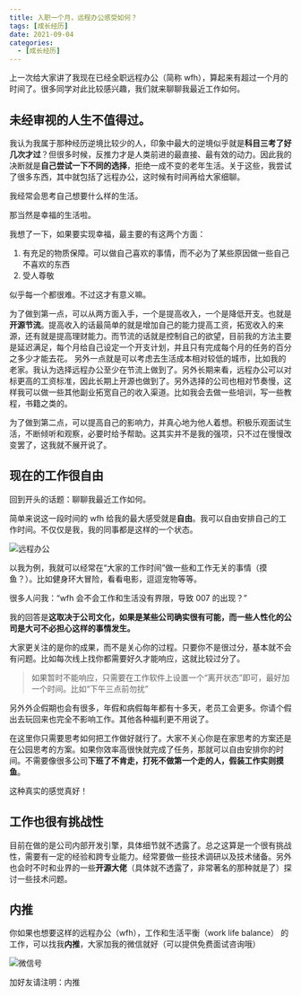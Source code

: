 ```yaml
---
title: 入职一个月，远程办公感受如何？
tags: [成长经历]
date: 2021-09-04
categories:
  - [成长经历]
---
```


上一次给大家讲了我现在已经全职远程办公（简称 wfh），算起来有超过一个月的时间了。很多同学对此比较感兴趣，我们就来聊聊我最近工作如何。

<!-- more -->

## 未经审视的人生不值得过。

我认为我属于那种经历逆境比较少的人，印象中最大的逆境似乎就是**科目三考了好几次才过**？但很多时候，反推力才是人类前进的最直接、最有效的动力。因此我的决断就是**自己尝试一下不同的选择**，拒绝一成不变的老年生活。关于这些，我尝试了很多东西，其中就包括了远程办公，这时候有时间再给大家细聊。

我经常会思考自己想要什么样的生活。

那当然是幸福的生活啦。

我想了一下，如果要实现幸福，最主要的有这两个方面：

1. 有充足的物质保障。可以做自己喜欢的事情，而不必为了某些原因做一些自己不喜欢的东西
2. 受人尊敬

似乎每一个都很难。不过这才有意义嘛。

为了做到第一点，可以从两方面入手，一个是提高收入，一个是降低开支。也就是**开源节流**。提高收入的话最简单的就是增加自己的能力提高工资，拓宽收入的来源，还有就是提高理财能力。而节流的话就是控制自己的欲望，目前我的方法主要是延迟满足，每个月给自己设定一个开支计划，并且只有完成每个月的任务的百分之多少才能去花。 另外一点就是可以考虑去生活成本相对较低的城市，比如我的老家。我认为选择远程办公至少在节流上做到了。另外长期来看，远程办公可以对标更高的工资标准，因此长期上开源也做到了。另外选择的公司也相对节奏慢，这样我可以做一些其他副业拓宽自己的收入渠道。比如我会去做一些培训，写一些教程，书籍之类的。

为了做到第二点，可以提高自己的影响力，并真心地为他人着想。积极乐观面试生活，不断倾听和观察，必要时给予帮助。这其实并不是我的强项，只不过在慢慢改变罢了，这我就不展开说了。

## 现在的工作很自由

回到开头的话题：聊聊我最近工作如何。

简单来说这一段时间的 wfh 给我的最大感受就是**自由**。我可以自由安排自己的工作时间。不仅仅是我，我的同事都是这样的一个状态。

![远程办公](http://ww1.sinaimg.cn/large/e9f490c8ly1gu4njns4d5j21hc0u0qbi.jpg)

以我为例，我就可以经常在“大家的工作时间”做一些和工作无关的事情（摸鱼？）。比如健身环大冒险，看看电影，逗逗宠物等等。

很多人问我：“wfh 会不会工作和生活没有界限，导致 007 的出现？”

我的回答是**这取决于公司文化，如果是某些公司确实很有可能，而一些人性化的公司是大可不必担心这样的事情发生。**

大家更关注的是你的成果，而不是关心你的过程。只要你不是很过分，基本就不会有问题。比如每次线上找你都需要好久才能响应，这就比较过分了。

> 如果暂时不能响应，只需要在工作软件上设置一个“离开状态”即可，最好加一个时间。比如“下午三点前勿扰”

另外外企假期也会有很多，年假和病假每年都有十多天，老员工会更多。你请个假出去玩回来也完全不影响工作。其他各种福利更不用说了。

在这里你只需要思考如何把工作做好就行了。大家不关心你是在家思考的方案还是在公园思考的方案。如果你效率高很快就完成了任务，那就可以自由安排你的时间。不需要像很多公司**下班了不肯走，打死不做第一个走的人，假装工作实则摸鱼**。

这种真实的感觉真好！

## 工作也很有挑战性

目前在做的是公司内部开发引擎，具体细节就不透露了。总之这算是一个很有挑战性，需要有一定的经验和跨专业能力。经常要做一些技术调研以及技术储备。另外也会时不时和业界的一些**开源大佬**（具体就不透露了，非常著名的那种就是了）探讨一些技术问题。

## 内推

你如果也想要这样的远程办公（wfh），工作和生活平衡（work life balance） 的工作，可以找我**内推**，大家加我的微信就好（可以提供免费面试咨询哦）

![微信号](http://ww1.sinaimg.cn/large/e9f490c8ly1gu4o31x1uej20e80e8dg3.jpg)

加好友请注明：内推

